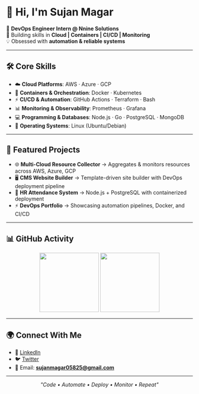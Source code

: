 # 👋 Hi, I'm Sujan Magar  

🚀 **DevOps Engineer Intern @ Nnine Solutions**  
🔧 Building skills in **Cloud | Containers | CI/CD | Monitoring**  
💡 Obsessed with **automation & reliable systems**  

---

## 🛠️ Core Skills  
- ☁️ **Cloud Platforms**: AWS · Azure · GCP  
- 🐳 **Containers & Orchestration**: Docker · Kubernetes  
- ⚡ **CI/CD & Automation**: GitHub Actions · Terraform · Bash  
- 📊 **Monitoring & Observability**: Prometheus · Grafana  
- 💻 **Programming & Databases**: Node.js · Go · PostgreSQL · MongoDB  
- 🐧 **Operating Systems**: Linux (Ubuntu/Debian)  

---

## 📂 Featured Projects  
- 🌐 **Multi-Cloud Resource Collector** → Aggregates & monitors resources across AWS, Azure, GCP  
- 🖥️ **CMS Website Builder** → Template-driven site builder with DevOps deployment pipeline  
- 🏫 **HR Attendance System** → Node.js + PostgreSQL with containerized deployment  
- ⚡ **DevOps Portfolio** → Showcasing automation pipelines, Docker, and CI/CD  

---

## 📊 GitHub Activity  
<p align="center">
  <img src="https://github-readme-stats-sigma-five.vercel.app/api?username=sxnmgxr&show_icons=true&theme=tokyonight" height="160"/>
  <img src="https://github-readme-streak-stats.herokuapp.com/?user=sxnmgxr&theme=tokyonight" height="160"/>
</p>

---

## 🌍 Connect With Me  
- 💼 [LinkedIn](https://www.linkedin.com/in/sxnmgxr/)  
- 🐦 [Twitter](https://twitter.com/sxnmgxr)  
- 📧 Email: **sujanmagar05825@gmail.com**  

---

<p align="center"><i>"Code • Automate • Deploy • Monitor • Repeat"</i></p>
